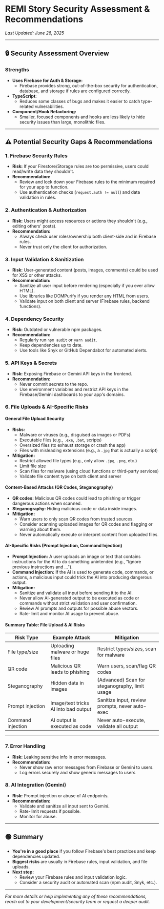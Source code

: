 # REMI Story Security Assessment & Recommendations

*Last Updated: June 26, 2025*

---

## 🔒 Security Assessment Overview

### **Strengths**
- **Uses Firebase for Auth & Storage:**
  - Firebase provides strong, out-of-the-box security for authentication, database, and storage if rules are configured correctly.
- **TypeScript:**
  - Reduces some classes of bugs and makes it easier to catch type-related vulnerabilities.
- **Component/Hook Refactoring:**
  - Smaller, focused components and hooks are less likely to hide security issues than large, monolithic files.

---

## ⚠️ Potential Security Gaps & Recommendations

### 1. **Firebase Security Rules**
- **Risk:** If your Firestore/Storage rules are too permissive, users could read/write data they shouldn't.
- **Recommendation:**
  - Review and lock down your Firebase rules to the minimum required for your app to function.
  - Use authentication checks (`request.auth != null`) and data validation in rules.

### 2. **Authentication & Authorization**
- **Risk:** Users might access resources or actions they shouldn't (e.g., editing others' posts).
- **Recommendation:**
  - Always check user roles/ownership both client-side and in Firebase rules.
  - Never trust only the client for authorization.

### 3. **Input Validation & Sanitization**
- **Risk:** User-generated content (posts, images, comments) could be used for XSS or other attacks.
- **Recommendation:**
  - Sanitize all user input before rendering (especially if you ever allow HTML).
  - Use libraries like DOMPurify if you render any HTML from users.
  - Validate input on both client and server (Firebase rules, backend functions).

### 4. **Dependency Security**
- **Risk:** Outdated or vulnerable npm packages.
- **Recommendation:**
  - Regularly run `npm audit` or `yarn audit`.
  - Keep dependencies up to date.
  - Use tools like Snyk or GitHub Dependabot for automated alerts.

### 5. **API Keys & Secrets**
- **Risk:** Exposing Firebase or Gemini API keys in the frontend.
- **Recommendation:**
  - Never commit secrets to the repo.
  - Use environment variables and restrict API keys in the Firebase/Gemini dashboards to your app's domains.

### 6. **File Uploads & AI-Specific Risks**

#### **General File Upload Security**
- **Risks:**
  - Malware or viruses (e.g., disguised as images or PDFs)
  - Executable files (e.g., `.exe`, `.bat`, scripts)
  - Oversized files (to exhaust storage or crash the app)
  - Files with misleading extensions (e.g., a `.jpg` that is actually a script)
- **Mitigation:**
  - Restrict allowed file types (e.g., only allow `.jpg`, `.png`, etc.)
  - Limit file size
  - Scan files for malware (using cloud functions or third-party services)
  - Validate file content type on both client and server

#### **Content-Based Attacks (QR Codes, Steganography)**
- **QR codes:** Malicious QR codes could lead to phishing or trigger dangerous actions when scanned.
- **Steganography:** Hiding malicious code or data inside images.
- **Mitigation:**
  - Warn users to only scan QR codes from trusted sources.
  - Consider scanning uploaded images for QR codes and flagging or warning about them.
  - Never automatically execute or interpret content from uploaded files.

#### **AI-Specific Risks (Prompt Injection, Command Injection)**
- **Prompt Injection:** A user uploads an image or text that contains instructions for the AI to do something unintended (e.g., "Ignore previous instructions and ...").
- **Command Injection:** If the AI is used to generate code, commands, or actions, a malicious input could trick the AI into producing dangerous output.
- **Mitigation:**
  - Sanitize and validate all input before sending it to the AI.
  - Never allow AI-generated output to be executed as code or commands without strict validation and user confirmation.
  - Review AI prompts and outputs for possible abuse vectors.
  - Rate-limit and monitor AI usage to prevent abuse.

#### **Summary Table: File Upload & AI Risks**

| Risk Type         | Example Attack                        | Mitigation                                      |
|-------------------|--------------------------------------|-------------------------------------------------|
| File type/size    | Uploading malware or huge files      | Restrict types/sizes, scan for malware           |
| QR code           | Malicious QR leads to phishing       | Warn users, scan/flag QR codes                   |
| Steganography     | Hidden data in images                | (Advanced) Scan for steganography, limit usage   |
| Prompt injection  | Image/text tricks AI into bad output | Sanitize input, review prompts, never auto-exec  |
| Command injection | AI output is executed as code        | Never auto-execute, validate all output          |

---

### 7. **Error Handling**
- **Risk:** Leaking sensitive info in error messages.
- **Recommendation:**
  - Never show raw error messages from Firebase or Gemini to users.
  - Log errors securely and show generic messages to users.

### 8. **AI Integration (Gemini)**
- **Risk:** Prompt injection or abuse of AI endpoints.
- **Recommendation:**
  - Validate and sanitize all input sent to Gemini.
  - Rate-limit requests if possible.
  - Monitor for abuse.

---

## 🟢 Summary
- **You're in a good place** if you follow Firebase's best practices and keep dependencies updated.
- **Biggest risks** are usually in Firebase rules, input validation, and file uploads.
- **Next step:**
  - Review your Firebase rules and input validation logic.
  - Consider a security audit or automated scan (npm audit, Snyk, etc.).

---

*For more details or help implementing any of these recommendations, reach out to your development/security team or request a deeper audit.* 